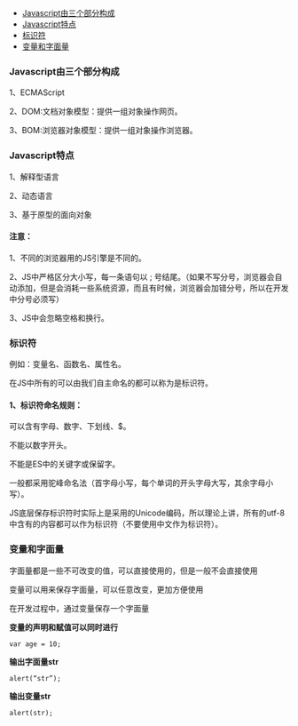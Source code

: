 - [Javascript由三个部分构成](#javascript由三个部分构成)
- [Javascript特点](#javascript特点)
- [标识符](#标识符)
- [变量和字面量](#变量和字面量)

### Javascript由三个部分构成
1、ECMAScript

2、DOM:文档对象模型：提供一组对象操作网页。

3、BOM:浏览器对象模型：提供一组对象操作浏览器。
### Javascript特点
1、解释型语言

2、动态语言

3、基于原型的面向对象
#### 注意：
1、不同的浏览器用的JS引擎是不同的。

2、JS中严格区分大小写，每一条语句以 ;  号结尾。（如果不写分号，浏览器会自动添加，但是会消耗一些系统资源，而且有时候，浏览器会加错分号，所以在开发中分号必须写）

3、JS中会忽略空格和换行。
### 标识符
例如：变量名、函数名、属性名。

在JS中所有的可以由我们自主命名的都可以称为是标识符。
#### 1、<span id="d1">标识符命名规则：</span>
可以含有字母、数字、下划线、$。

不能以数字开头。

不能是ES中的关键字或保留字。

一般都采用驼峰命名法（首字母小写，每个单词的开头字母大写，其余字母小写）。

JS底层保存标识符时实际上是采用的Unicode编码，所以理论上讲，所有的utf-8中含有的内容都可以作为标识符（不要使用中文作为标识符）。

### 变量和字面量
字面量都是一些不可改变的值，可以直接使用的，但是一般不会直接使用

变量可以用来保存字面量，可以任意改变，更加方便使用

在开发过程中，通过变量保存一个字面量

**变量的声明和赋值可以同时进行**
```
var age = 10;
```
**输出字面量str**
```
alert(“str”);
```
**输出变量str**
```
alert(str);
```